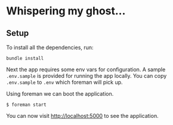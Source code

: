 # Whispering my ghost...

## Setup
To install all the dependencies, run:

```
bundle install
```

Next the app requires some env vars for configuration. A sample `.env.sample` is provided for running the app locally. You can copy `.env.sample` to `.env` which foreman will pick up.

Using foreman we can boot the application.

```
$ foreman start
```

You can now visit <http://localhost:5000> to see the application.
